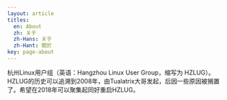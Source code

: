 ```yaml
---
layout: article
titles:
  en: About
  zh: 关于
  zh-Hans: 关于
  zh-Hant: 關於
key: page-about
---
```


杭州Linux用户组（英语：Hangzhou Linux User Group，缩写为 HZLUG）。HZLUG的历史可以追溯到2008年，由Tualatrix大哥发起，后因一些原因被搁置了。希望在2018年可以聚集起同好重启HZLUG。